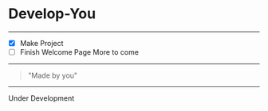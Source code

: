 # Develop-You
***

- [X] Make Project
- [ ] Finish Welcome Page
More to come
 
***
>"Made by you"

***
<p>Under Development</p>

